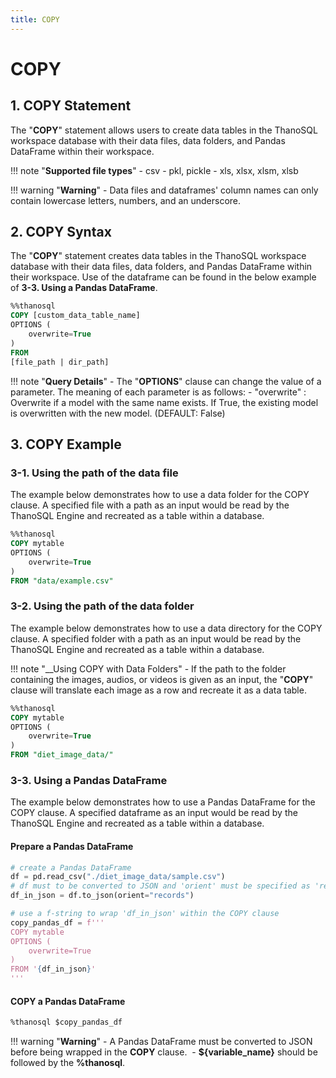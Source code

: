 ```yaml
---
title: COPY
---
```


# __COPY__

## __1. COPY Statement__

The "__COPY__" statement allows users to create data tables in the ThanoSQL workspace database with their data files, data folders, and Pandas DataFrame within their workspace.

!!! note "__Supported file types__"
    - csv
    - pkl, pickle
    - xls, xlsx, xlsm, xlsb

!!! warning "__Warning__" 
    - Data files and dataframes' column names can only contain lowercase letters, numbers, and an underscore.

## __2. COPY Syntax__

The "__COPY__" statement creates data tables in the ThanoSQL workspace database with their data files, data folders, and Pandas DataFrame within their workspace. Use of the dataframe can be found in the below example of __3-3. Using a Pandas DataFrame__. 

```sql
%%thanosql
COPY [custom_data_table_name] 
OPTIONS (
    overwrite=True
) 
FROM  
[file_path | dir_path]
```

!!! note "__Query Details__"
    - The "__OPTIONS__" clause can change the value of a parameter. The meaning of each parameter is as follows:
        - "overwrite" : Overwrite if a model with the same name exists. If True, the existing model is overwritten with the new model. (DEFAULT: False)

## __3. COPY Example__

### __3-1. Using the path of the data file__

The example below demonstrates how to use a data folder for the COPY clause. A specified file with a path as an input would be read by the ThanoSQL Engine and recreated as a table within a database. 

```sql
%%thanosql
COPY mytable
OPTIONS (
    overwrite=True
)
FROM "data/example.csv"
```

### __3-2. Using the path of the data folder__

The example below demonstrates how to use a data directory for the COPY clause. A specified folder with a path as an input would be read by the ThanoSQL Engine and recreated as a table within a database. 

!!! note "__Using COPY with Data Folders"
    - If the path to the folder containing the images, audios, or videos is given as an input, the "__COPY__" clause will translate each image as a row and recreate it as a data table.

```sql
%%thanosql
COPY mytable
OPTIONS (
    overwrite=True
)
FROM "diet_image_data/"
```

### __3-3. Using a Pandas DataFrame__
The example below demonstrates how to use a Pandas DataFrame for the COPY clause. A specified dataframe as an input would be read by the ThanoSQL Engine and recreated as a table within a database. 
#### Prepare a Pandas DataFrame 
```python
# create a Pandas DataFrame
df = pd.read_csv("./diet_image_data/sample.csv")
# df must to be converted to JSON and 'orient' must be specified as 'records' 
df_in_json = df.to_json(orient="records")

# use a f-string to wrap 'df_in_json' within the COPY clause 
copy_pandas_df = f'''
COPY mytable 
OPTIONS (
    overwrite=True
)
FROM '{df_in_json}'
'''
```

#### COPY a Pandas DataFrame 

```sql
%thanosql $copy_pandas_df
```

!!! warning "__Warning__"
    - A Pandas DataFrame must be converted to JSON before being wrapped in the __COPY__ clause. 
    - __${variable_name}__ should be followed by the __%thanosql__. 
